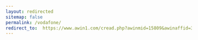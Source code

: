 ```yaml
---
layout: redirected
sitemap: false
permalink: /vodafone/
redirect_to:  https://www.awin1.com/cread.php?awinmid=15809&awinaffid=372977&clickref=onbeperkt4g-zakelijk.nl&ued=https%3A%2F%2Fwww.vodafone.nl%2Fzakelijk%2Fnl
---
```

